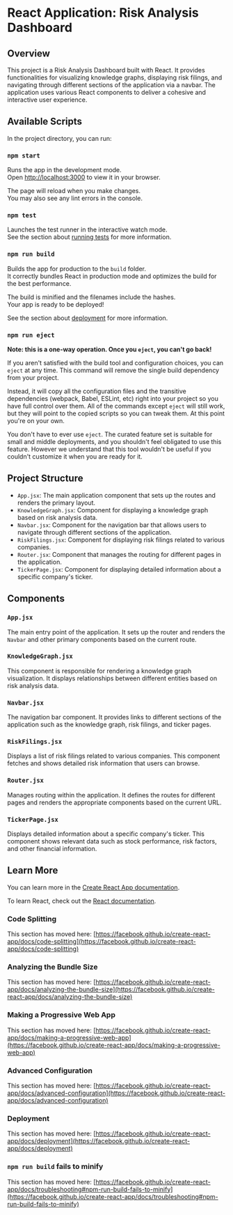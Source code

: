 # React Application: Risk Analysis Dashboard

## Overview

This project is a Risk Analysis Dashboard built with React. It provides functionalities for visualizing knowledge graphs, displaying risk filings, and navigating through different sections of the application via a navbar. The application uses various React components to deliver a cohesive and interactive user experience.

## Available Scripts

In the project directory, you can run:

### `npm start`

Runs the app in the development mode.\
Open [http://localhost:3000](http://localhost:3000) to view it in your browser.

The page will reload when you make changes.\
You may also see any lint errors in the console.

### `npm test`

Launches the test runner in the interactive watch mode.\
See the section about [running tests](https://facebook.github.io/create-react-app/docs/running-tests) for more information.

### `npm run build`

Builds the app for production to the `build` folder.\
It correctly bundles React in production mode and optimizes the build for the best performance.

The build is minified and the filenames include the hashes.\
Your app is ready to be deployed!

See the section about [deployment](https://facebook.github.io/create-react-app/docs/deployment) for more information.

### `npm run eject`

**Note: this is a one-way operation. Once you `eject`, you can't go back!**

If you aren't satisfied with the build tool and configuration choices, you can `eject` at any time. This command will remove the single build dependency from your project.

Instead, it will copy all the configuration files and the transitive dependencies (webpack, Babel, ESLint, etc) right into your project so you have full control over them. All of the commands except `eject` will still work, but they will point to the copied scripts so you can tweak them. At this point you're on your own.

You don't have to ever use `eject`. The curated feature set is suitable for small and middle deployments, and you shouldn't feel obligated to use this feature. However we understand that this tool wouldn't be useful if you couldn't customize it when you are ready for it.

## Project Structure

- `App.jsx`: The main application component that sets up the routes and renders the primary layout.
- `KnowledgeGraph.jsx`: Component for displaying a knowledge graph based on risk analysis data.
- `Navbar.jsx`: Component for the navigation bar that allows users to navigate through different sections of the application.
- `RiskFilings.jsx`: Component for displaying risk filings related to various companies.
- `Router.jsx`: Component that manages the routing for different pages in the application.
- `TickerPage.jsx`: Component for displaying detailed information about a specific company's ticker.

## Components

### `App.jsx`

The main entry point of the application. It sets up the router and renders the `Navbar` and other primary components based on the current route.

### `KnowledgeGraph.jsx`

This component is responsible for rendering a knowledge graph visualization. It displays relationships between different entities based on risk analysis data.

### `Navbar.jsx`

The navigation bar component. It provides links to different sections of the application such as the knowledge graph, risk filings, and ticker pages.

### `RiskFilings.jsx`

Displays a list of risk filings related to various companies. This component fetches and shows detailed risk information that users can browse.

### `Router.jsx`

Manages routing within the application. It defines the routes for different pages and renders the appropriate components based on the current URL.

### `TickerPage.jsx`

Displays detailed information about a specific company's ticker. This component shows relevant data such as stock performance, risk factors, and other financial information.

## Learn More

You can learn more in the [Create React App documentation](https://facebook.github.io/create-react-app/docs/getting-started).

To learn React, check out the [React documentation](https://reactjs.org/).

### Code Splitting

This section has moved here: [https://facebook.github.io/create-react-app/docs/code-splitting](https://facebook.github.io/create-react-app/docs/code-splitting)

### Analyzing the Bundle Size

This section has moved here: [https://facebook.github.io/create-react-app/docs/analyzing-the-bundle-size](https://facebook.github.io/create-react-app/docs/analyzing-the-bundle-size)

### Making a Progressive Web App

This section has moved here: [https://facebook.github.io/create-react-app/docs/making-a-progressive-web-app](https://facebook.github.io/create-react-app/docs/making-a-progressive-web-app)

### Advanced Configuration

This section has moved here: [https://facebook.github.io/create-react-app/docs/advanced-configuration](https://facebook.github.io/create-react-app/docs/advanced-configuration)

### Deployment

This section has moved here: [https://facebook.github.io/create-react-app/docs/deployment](https://facebook.github.io/create-react-app/docs/deployment)

### `npm run build` fails to minify

This section has moved here: [https://facebook.github.io/create-react-app/docs/troubleshooting#npm-run-build-fails-to-minify](https://facebook.github.io/create-react-app/docs/troubleshooting#npm-run-build-fails-to-minify)

<!-- ## License

This project is licensed under the MIT License. See the LICENSE file for details. -->

<!-- ## Acknowledgements

- React for providing a powerful library for building user interfaces
- Create React App for bootstrapping the project
- D3.js for potential graph visualizations -->
